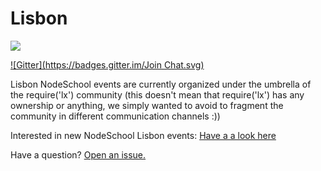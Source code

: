 Lisbon
======

![](https://cldup.com/Tx2SFugO54-1200x1200.jpeg)

[![Gitter](https://badges.gitter.im/Join Chat.svg)](https://gitter.im/require-lx/community?utm_source=badge&utm_medium=badge&utm_campaign=pr-badge)

Lisbon NodeSchool events are currently organized under the umbrella of the require('lx') community (this doesn't mean that require('lx') has any ownership or anything, we simply wanted to avoid to fragment the community in different communication channels :))

Interested in new NodeSchool Lisbon events: [Have a a look here](http://www.meetup.com/require-lx/)

Have a question? [Open an issue.](http://github.com/require-lx/community/issues)
